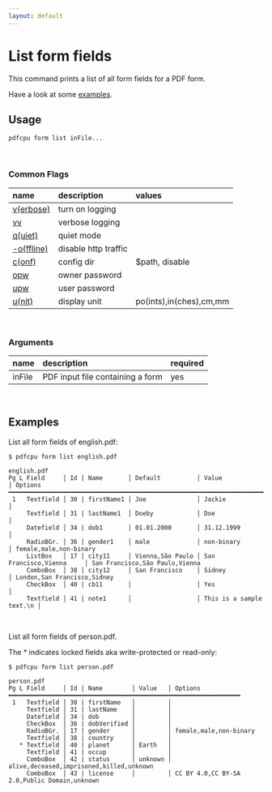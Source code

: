 ```yaml
---
layout: default
---
```


# List form fields

This command prints a list of all form fields for a PDF form.

Have a look at some [examples](#examples).

## Usage

```
pdfcpu form list inFile...
```
<br>

### Common Flags

| name                                            | description     | values
|:------------------------------------------------|:----------------|:-------
| [v(erbose)](../getting_started/common_flags.md) | turn on logging |
| [vv](../getting_started/common_flags.md)        | verbose logging |
| [q(uiet)](../getting_started/common_flags.md)   | quiet mode      |
| [-o(ffline)](../getting_started/common_flags.md)| disable http traffic |                                 | 
| [c(onf)](../getting_started/common_flags.md)    | config dir      | $path, disable
| [opw](../getting_started/common_flags.md)       | owner password  |
| [upw](../getting_started/common_flags.md)       | user password   |
| [u(nit)](../getting_started/common_flags.md)    | display unit    | po(ints),in(ches),cm,mm

<br>

### Arguments

| name         | description         | required
|:-------------|:--------------------|:--------
| inFile       | PDF input file containing a form      | yes

<br>

## Examples

List all form fields of english.pdf:

```
$ pdfcpu form list english.pdf

english.pdf
Pg L Field     │ Id | Name       │ Default          │ Value                    │ Options
━━━━━━━━━━━━━━━━━━━━━━━━━━━━━━━━━━━━━━━━━━━━━━━━━━━━━━━━━━━━━━━━━━━━━━━━━━━━━━━━━━━━━━━━━━━━━━━━━━━━━━━
 1   Textfield │ 30 | firstName1 │ Joe              │ Jackie                   │
     Textfield │ 31 | lastName1  │ Doeby            │ Doe                      │
     Datefield │ 34 | dob1       │ 01.01.2000       │ 31.12.1999               │
     RadioBGr. │ 36 | gender1    │ male             │ non-binary               │ female,male,non-binary
     ListBox   │ 17 | city11     │ Vienna,São Paulo │ San Francisco,Vienna     │ San Francisco,São Paulo,Vienna
     ComboBox  │ 38 | city12     │ San Francisco    │ Sidney                   │ London,San Francisco,Sidney
     CheckBox  │ 40 | cb11       │                  │ Yes                      │
     Textfield │ 41 | note1      │                  │ This is a sample text.\n │
```

<br>

List all form fields of person.pdf.

The * indicates locked fields aka write-protected or read-only:

```
$ pdfcpu form list person.pdf

person.pdf
Pg L Field     │ Id | Name        │ Value   │ Options
━━━━━━━━━━━━━━━━━━━━━━━━━━━━━━━━━━━━━━━━━━━━━━━━━━━━━━━━━━━━━━━━
 1   Textfield │ 30 | firstName   │         │
     Textfield │ 31 | lastName    │         │
     Datefield │ 34 | dob         │         │
     CheckBox  │ 36 | dobVerified │         │
     RadioBGr. │ 17 | gender      │         │ female,male,non-binary
     Textfield │ 38 | country     │         │
   * Textfield │ 40 | planet      │ Earth   │
     Textfield │ 41 | occup       │         │
     ComboBox  │ 42 | status      │ unknown │ alive,deceased,imprisoned,killed,unknown
     ComboBox  │ 43 | license     │         │ CC BY 4.0,CC BY-SA 2.0,Public Domain,unknown
```